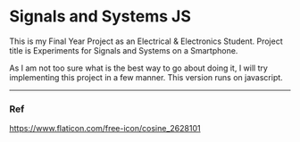 # Signals and Systems JS
This is my Final Year Project as an Electrical & Electronics Student. Project title is Experiments for Signals and Systems on a Smartphone.

As I am not too sure what is the best way to go about doing it, I will try implementing this project in a few manner. This version runs on javascript.

---

### Ref
https://www.flaticon.com/free-icon/cosine_2628101
